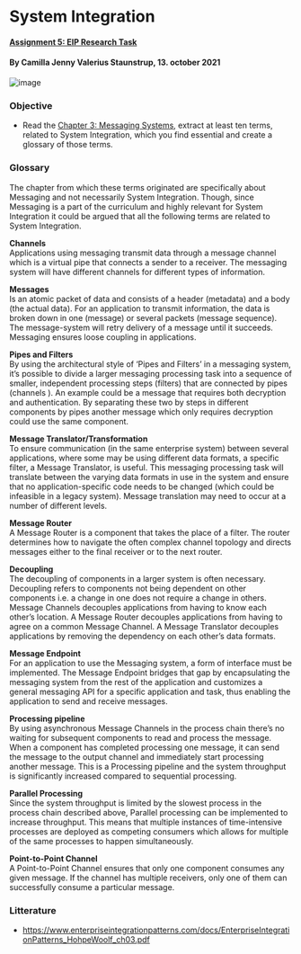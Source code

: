 # System Integration
#### [Assignment 5: EIP Research Task](https://datsoftlyngby.github.io/soft2021fall/resources/fbda340e-A5-EIP.pdf)
#### By Camilla Jenny Valerius Staunstrup, 13. october 2021
![image](https://user-images.githubusercontent.com/35559774/132123869-db053cd7-cc77-400d-9597-33fd833683e0.png)

### Objective
- Read the [Chapter 3: Messaging Systems](https://www.enterpriseintegrationpatterns.com/docs/EnterpriseIntegrationPatterns_HohpeWoolf_ch03.pdf), extract at least ten terms, related to System Integration, which you find essential and create a glossary of those terms.  

### Glossary
The chapter from which these terms originated are specifically about Messaging and not necessarily System Integration. Though, since Messaging is a part of the curriculum and highly relevant for System Integration it could be argued that all the following terms are related to System Integration. 

**Channels**  
Applications using messaging transmit data through a message channel which is a virtual pipe that connects a sender to a receiver. The messaging system will have different channels for different types of information. 

**Messages**  
Is an atomic packet of data and consists of a header (metadata) and a body (the actual data). For an application to transmit information, the data is broken down in one (message) or several packets (message sequence). The message-system will retry delivery of a message until it succeeds. Messaging ensures loose coupling in applications.

**Pipes and Filters**  
By using the architectural style of ‘Pipes and Filters’ in a messaging system, it’s possible to divide a larger messaging processing task into a sequence of smaller, independent processing steps (filters) that are connected by pipes (channels ). An example could be a message that requires both decryption and authentication. By separating these two by steps in different components by pipes another message which only requires decryption could use the same component. 

**Message Translator/Transformation**  
To ensure communication (in the same enterprise system) between several applications, where some may be using different data formats, a specific filter, a Message Translator, is useful. This messaging processing task will translate between the varying data formats in use in the system and ensure that no application-specific code needs to be changed (which could be infeasible in a legacy system). Message translation may need to occur at a number of different levels.

**Message Router**  
A Message Router is a component that takes the place of a filter. The router determines how to navigate the often complex channel topology and directs messages either to the final receiver or to the next router.

**Decoupling**  
The decoupling of components in a larger system is often necessary. Decoupling refers to components not being dependent on other components i.e. a change in one does not require a change in others. 
Message Channels decouples applications from having to know each other’s location. 
A Message Router decouples applications from having to agree on a common Message Channel. 
A Message Translator decouples applications by removing the dependency on each other’s data formats.

**Message Endpoint**  
For an application to use the Messaging system, a form of interface must be implemented. The Message Endpoint bridges that gap by encapsulating the messaging system from the rest of the application and customizes a general messaging API for a specific application and task, thus enabling the application to send and receive messages.

**Processing pipeline**  
By using asynchronous Message Channels in the process chain there’s no waiting for subsequent components to read and process the message. When a component has completed processing one message, it can send the message to the output channel and immediately start processing another message. This is a Processing pipeline and the system throughput is significantly increased compared to sequential processing. 

**Parallel Processing**  
Since the system throughput is limited by the slowest process in the process chain described above, Parallel processing can be implemented to increase throughput. This means that multiple instances of time-intensive processes are deployed as competing consumers which allows for multiple of the same processes to happen simultaneously.

**Point-to-Point Channel**  
A Point-to-Point Channel ensures that only one component consumes any given message. If the channel has multiple receivers, only one of them can successfully consume a particular message.


### Litterature
- https://www.enterpriseintegrationpatterns.com/docs/EnterpriseIntegrationPatterns_HohpeWoolf_ch03.pdf



